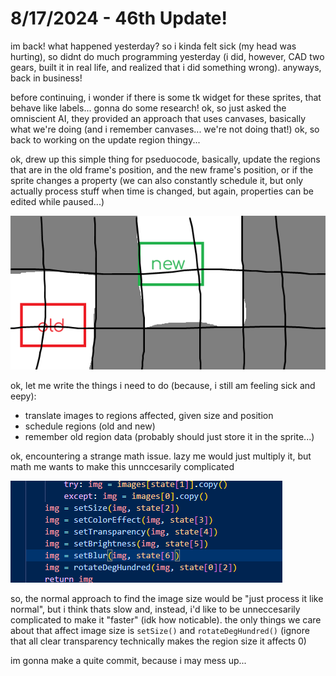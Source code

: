 # 8/17/2024 - 46th Update!

im back! what happened yesterday? so i kinda felt sick (my head was hurting), so didnt do much programming yesterday (i did, however, CAD two gears, built it in real life, and realized that i did something wrong). anyways, back in business!

before continuing, i wonder if there is some tk widget for these sprites, that behave like labels... gonna do some research! ok, so just asked the omniscient AI, they provided an approach that uses canvases, basically what we're doing (and i remember canvases... we're not doing that!) ok, so back to working on the update region thingy...

ok, drew up this simple thing for pseduocode, basically, update the regions that are in the old frame's position, and the new frame's position, or if the sprite changes a property (we can also constantly schedule it, but only actually process stuff when time is changed, but again, properties can be edited while paused...)

![concept](</updatelogs/images/082024/08172024 - 1.png>)

ok, let me write the things i need to do (because, i still am feeling sick and eepy):
- translate images to regions affected, given size and position
- schedule regions (old and new)
- remember old region data (probably should just store it in the sprite...)

ok, encountering a strange math issue. lazy me would just multiply it, but math me wants to make this unnccesarily complicated

![ok](</updatelogs/images/082024/08172024 - 2.png>)

so, the normal approach to find the image size would be "just process it like normal", but i think thats slow and, instead, i'd like to be unneccesarily complicated to make it "faster" (idk how noticable). the only things we care about that affect image size is `setSize()` and `rotateDegHundred()` (ignore that all clear transparency technically makes the region size it affects 0)

im gonna make a quite commit, because i may mess up...